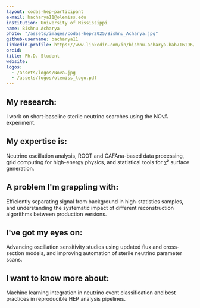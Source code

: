 ```yaml
---
layout: codas-hep-participant
e-mail: bacharya11@olemiss.edu
institution: University of Mississippi
name: Bishnu Acharya
photo: "/assets/images/codas-hep/2025/Bishnu_Acharya.jpg"
github-username: bacharya11
linkedin-profile: https://www.linkedin.com/in/bishnu-acharya-bab716196/
orcid: 
title: Ph.D. Student
website: 
logos:
  - /assets/logos/Nova.jpg
  - /assets/logos/olemiss_logo.pdf
---
```


## My research:
I work on short-baseline sterile neutrino searches using the NOvA experiment. 

## My expertise is:
Neutrino oscillation analysis, ROOT and CAFAna-based data processing, grid computing for high-energy physics, and statistical tools for χ² surface generation.

## A problem I'm grappling with:
Efficiently separating signal from background in high-statistics samples, and understanding the systematic impact of different reconstruction algorithms between production versions.

## I've got my eyes on:
Advancing oscillation sensitivity studies using updated flux and cross-section models, and improving automation of sterile neutrino parameter scans.

## I want to know more about:
Machine learning integration in neutrino event classification and best practices in reproducible HEP analysis pipelines.

